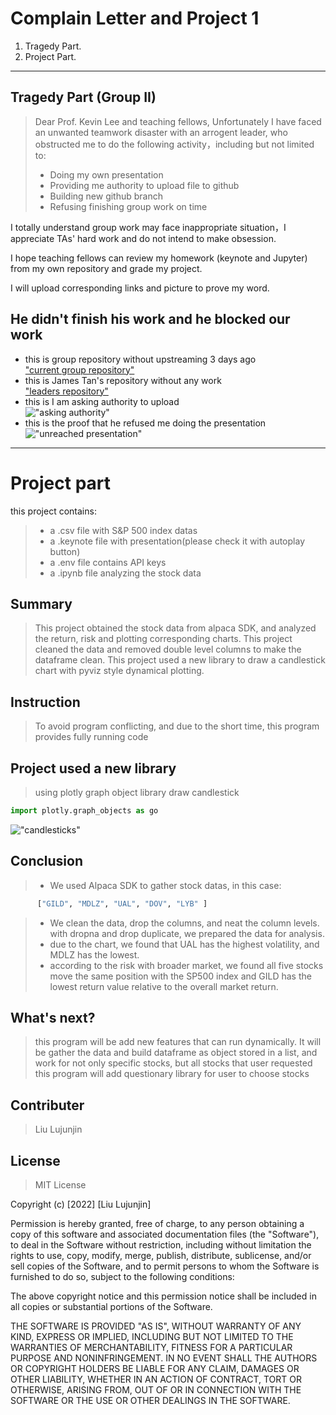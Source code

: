 # Complain Letter and Project 1   
  1. Tragedy Part.   
  2. Project Part.   
---

## Tragedy Part (Group II)
  > Dear Prof. Kevin Lee and teaching fellows,    Unfortunately I have faced an unwanted teamwork disaster with an arrogent leader, who obstructed me to do the following activity，including but not limited to:    
  > * Doing my own presentation
  > * Providing me authority to upload file to github
  > * Building new github branch
  > * Refusing finishing group work on time

  I totally understand group work may face inappropriate situation，I appreciate TAs' hard work and do not intend to make obsession. 

  I hope teaching fellows can review my homework (keynote and Jupyter) from my own repository and grade my project.

  I will upload corresponding links and picture to prove my word.   

## He didn't finish his work and he blocked our work   
* this is group repository without upstreaming 3 days ago     
["current group repository"](https://github.com/jchow527/Group_2_Stocks_Pickers)
* this is James Tan's repository without any work   
["leaders repository"](https://github.com/jamestan8292?tab=repositories)  
* this is I am asking authority to upload   
!["asking authority"]("./01.jpg")
* this is the proof that he refused me doing the presentation   
!["unreached presentation"]("./02.jpg")

----
# Project part

this project contains:
  > * a .csv file with S&P 500 index datas
  > * a .keynote file with presentation(please check it with autoplay button)
  > * a .env file contains API keys
  > * a .ipynb file analyzing the stock data

## Summary
  > This project obtained the stock data from alpaca SDK, and analyzed the return, risk and plotting corresponding charts.
  > This project cleaned the data and removed double level columns to make the dataframe clean.
  > This project used a new library to draw a candlestick chart with pyviz style dynamical plotting.

## Instruction
  > To avoid program conflicting, and due to the short time, this program provides fully running code   

## Project used a new library
  > using plotly graph object library draw candlestick
  ```python
  import plotly.graph_objects as go   
  ```
  !["candlesticks"]("./candle.jpg")

## Conclusion
  > * We used Alpaca SDK to gather stock datas, in this case: 

```python
      ["GILD", "MDLZ", "UAL", "DOV", "LYB" ]
```

  > * We clean the data, drop the columns, and neat the column levels. with dropna and drop duplicate, we prepared the data for analysis.   
  > * due to the chart, we found that UAL has the highest volatility, and MDLZ has the lowest.   
  > * according to the risk with broader market, we found all five stocks move the same position with the SP500 index and GILD has the lowest return value relative to the overall market return.

## What's next?
  > this program will be add new features that can run dynamically. It will be gather the data and build dataframe as object stored in a list, and work for not only specific stocks, but all stocks that user requested
  > this program will add questionary library for user to choose stocks

## Contributer
  > Liu Lujunjin   

## License

> MIT License

Copyright (c) [2022] [Liu Lujunjin]

Permission is hereby granted, free of charge, to any person obtaining a copy of this software and associated documentation files (the "Software"), to deal in the Software without restriction, including without limitation the rights to use, copy, modify, merge, publish, distribute, sublicense, and/or sell copies of the Software, and to permit persons to whom the Software is furnished to do so, subject to the following conditions:

The above copyright notice and this permission notice shall be included in all copies or substantial portions of the Software.

THE SOFTWARE IS PROVIDED "AS IS", WITHOUT WARRANTY OF ANY KIND, EXPRESS OR IMPLIED, INCLUDING BUT NOT LIMITED TO THE WARRANTIES OF MERCHANTABILITY, FITNESS FOR A PARTICULAR PURPOSE AND NONINFRINGEMENT. IN NO EVENT SHALL THE AUTHORS OR COPYRIGHT HOLDERS BE LIABLE FOR ANY CLAIM, DAMAGES OR OTHER LIABILITY, WHETHER IN AN ACTION OF CONTRACT, TORT OR OTHERWISE, ARISING FROM, OUT OF OR IN CONNECTION WITH THE SOFTWARE OR THE USE OR OTHER DEALINGS IN THE SOFTWARE.



